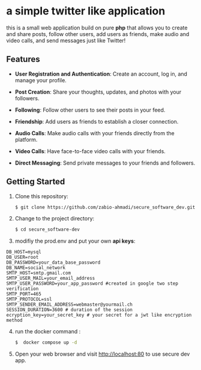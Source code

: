 # a simple twitter like application

this is a small web application build on pure **php** that allows you to create and share posts, follow other users, add users as friends, make audio and video calls, and send messages just like Twitter!

## Features

- **User Registration and Authentication**: Create an account, log in, and manage your profile.

- **Post Creation**: Share your thoughts, updates, and photos with your followers.

- **Following**: Follow other users to see their posts in your feed.

- **Friendship**: Add users as friends to establish a closer connection.

- **Audio Calls**: Make audio calls with your friends directly from the platform.

- **Video Calls**: Have face-to-face video calls with your friends.

- **Direct Messaging**: Send private messages to your friends and followers.

## Getting Started

1. Clone this repository:

   ```bash
   $ git clone https://github.com/zabio-ahmadi/secure_software_dev.git
   ```

2. Change to the project directory:

   ```bash
   $ cd secure_software-dev
   ```

3. modifiy the prod.env and put your own **api keys**:

```env
DB_HOST=mysql
DB_USER=root
DB_PASSWORD=your_data_base_password
DB_NAME=social_network
SMTP_HOST=smtp.gmail.com
SMTP_USER_MAIL=your_email_address
SMTP_USER_PASSWORD=your_app_password #created in google two step verification
SMTP_PORT=465
SMTP_PROTOCOL=ssl
SMTP_SENDER_EMAIL_ADDRESS=webmaster@yourmail.ch
SESSION_DURATION=3600 # duration of the session
ecryption_key=your_secret_key # your secret for a jwt like encryption method
```

4. run the docker command :

   ```bash
   $  docker compose up -d
   ```

5. Open your web browser and visit [http://localhost:80](http://localhost:) to use secure dev app.
